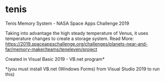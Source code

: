 # tenis
Tenis Memory System - NASA Space Apps Challenge 2019

Taking into advantage the high steady temperature of Venus, it uses temperature changes to create a storage system.
Read More: https://2019.spaceappschallenge.org/challenges/planets-near-and-far/memory-maker/teams/teneleven/project

Created in Visual Basic 2019 - VB.net program*

*(you must install VB.net (Windows Forms) from Visual Studio 2019 to run this)
